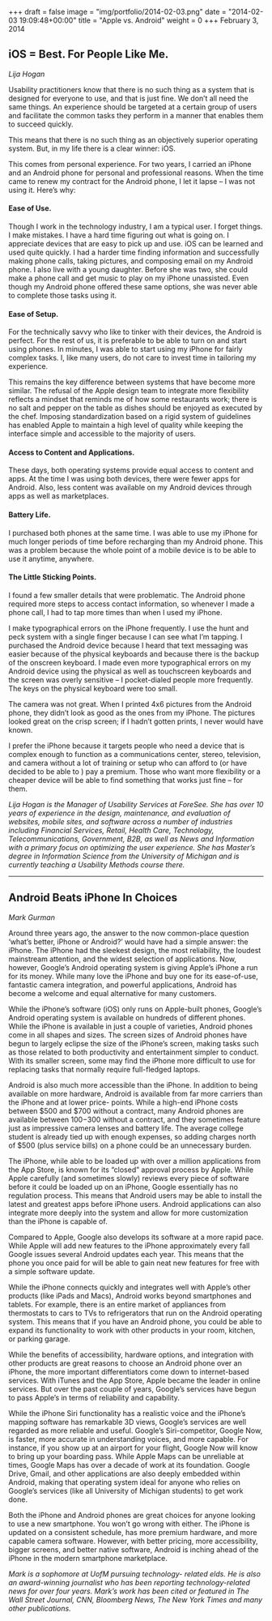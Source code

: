 +++
draft = false
image = "img/portfolio/2014-02-03.png"
date = "2014-02-03 19:09:48+00:00"
title = "Apple vs. Android"
weight = 0
+++
February 3, 2014
<!--more-->

## iOS = Best. For People Like Me.

_Lija Hogan_

Usability practitioners know that there is no such thing as a system that is designed for everyone to use, and that is just fine. We don’t all need the same things. An experience should be targeted at a certain group of users and facilitate the common tasks they perform in a manner that enables them to succeed quickly.

This means that there is no such thing as an objectively superior operating system. But, in my life there is a clear winner: iOS.

This comes from personal experience. For two years, I carried an iPhone and an Android phone for personal and professional reasons. When the time came to renew my contract for the Android phone, I let it lapse – I was not using it. Here’s why:

#### Ease of Use.
Though I work in the technology industry, I am a typical user. I forget things. I make mistakes. I have a hard time figuring out what is going on. I appreciate devices that are easy to pick up and use. iOS can be learned and used quite quickly. I had a harder time finding information and successfully making phone calls, taking pictures,
and composing email on my Android phone.
I also live with a young daughter. Before she was two, she could make a phone call and get music to play on my iPhone unassisted. Even though my Android phone offered these same options, she was never able to complete those tasks
using it.
#### Ease of Setup.
For the technically savvy who like to tinker with their devices, the Android is perfect. For the rest of us, it is preferable to be able to turn on and start using phones. In minutes, I was able to start using my iPhone for fairly complex tasks. I, like many users, do not care to invest time in tailoring my experience.

This remains the key difference between systems that have become more similar. The refusal of the Apple design team to integrate more flexibility reflects a mindset that reminds me of how some restaurants work; there is no salt and pepper on the table as dishes should be enjoyed as executed by the chef. Imposing standardization based on a rigid system of guidelines has enabled Apple to maintain a high level of quality while keeping the interface simple and accessible to the majority of users.
#### Access to Content and Applications.
These days, both operating systems provide equal access to content and apps. At the time I was using both devices, there were fewer apps for Android. Also, less content was available on my Android devices through apps as well as marketplaces.

#### Battery Life.
I purchased both phones at the same time. I was able to use my iPhone for much longer periods of time before recharging than my Android phone. This was a problem because the whole point of a mobile device is to be able to use it anytime, anywhere.

#### The Little Sticking Points.
I found a few smaller details that were problematic. The Android phone required more steps to access contact information, so whenever I made a phone call, I had to tap more times than when I used my iPhone.

I make typographical errors on the iPhone frequently. I use the hunt and peck system with a single finger because I can see what I’m tapping. I purchased the Android device because I heard that text messaging was easier because of the physical keyboards and because there is the backup of the onscreen keyboard. I made even more typographical errors on my Android device using the physical as well as touchscreen keyboards and the screen was overly sensitive – I pocket-dialed people more frequently. The keys on the physical keyboard were too small.

The camera was not great. When I printed 4x6 pictures from the Android phone, they didn’t look as good as the ones from my iPhone. The pictures looked great on the crisp screen; if I hadn’t gotten prints, I never would have known.

I prefer the iPhone because it targets people who need a device that is complex enough to function as a communications center, stereo, television, and camera without a lot of training or setup who can afford to (or have decided to be able to ) pay a premium. Those who want more flexibility or a cheaper device will be able to find something that works just fine – for them.

_Lija Hogan is the Manager of Usability Services at ForeSee. She has over 10 years of experience in the design, maintenance, and evaluation of websites, mobile sites, and software across a number of industries including Financial Services, Retail, Health Care, Technology, Telecommunications, Government, B2B, as well as News and Information with a primary focus on optimizing the user experience. She has Master’s degree in Information Science from the University of Michigan and is currently teaching a Usability Methods course there._

---

## Android Beats iPhone In Choices

_Mark Gurman_

Around three years ago, the answer to the now common-place question ‘what’s better, iPhone or Android?’ would have had a simple answer: the iPhone. The iPhone had the sleekest design, the most reliability, the loudest mainstream attention, and the widest selection of applications. Now, however, Google’s Android operating system is giving Apple’s iPhone a run for its money. While many love the iPhone and buy one for its ease-of-use, fantastic camera integration, and powerful applications, Android has become a welcome and equal alternative for many customers.

While the iPhone’s software (iOS) only runs on Apple-built phones, Google’s Android operating system is available on hundreds of different phones. While the iPhone is available in just a couple of varieties, Android phones come in all shapes and sizes. The screen sizes of Android phones have begun to largely eclipse the size of the iPhone’s screen, making tasks such as those related to both productivity and entertainment simpler to conduct. With its smaller screen, some may find the iPhone more difficult to use for replacing tasks that normally require full-fledged laptops.

Android is also much more accessible than the iPhone. In addition to being available on more hardware, Android is available from far more carriers than the iPhone and at lower price- points. While a high-end iPhone costs between $500 and $700 without a contract, many Android phones are available between $100-$300 without a contract, and they sometimes feature just as impressive camera lenses and battery life. The average college student is already tied up with enough expenses, so adding charges north of $500 (plus service bills) on a phone could be an unnecessary burden.

The iPhone, while able to be loaded up with over a million applications from the App Store, is known for its “closed” approval process by Apple. While Apple carefully (and sometimes slowly) reviews every piece of software before it could be loaded up on an iPhone, Google essentially has no regulation process. This means that Android users may be able to install the latest and greatest apps before iPhone users. Android applications can also integrate more deeply into the system and allow for more customization than the iPhone is capable of.

Compared to Apple, Google also develops its software at a more rapid pace. While Apple will add new features to the iPhone approximately every fall Google issues several Android updates each year. This means that the phone you once paid for will be able to gain neat new features for free with a simple software update.

While the iPhone connects quickly and integrates well with Apple’s other products (like iPads and Macs), Android works beyond smartphones and tablets. For example, there is an entire market of appliances from thermostats to cars to TVs to refrigerators that run on the Android operating system. This means that if you have an Android phone, you could be able to expand its functionality to work with other products in your room, kitchen, or parking garage.

While the benefits of accessibility, hardware options, and integration with other products are great reasons to choose an Android phone over an iPhone, the more important differentiators come down to internet-based services. With iTunes and the App Store, Apple became the leader in online services. But over the past couple of years, Google’s services have begun to pass Apple’s in terms of reliability and capability.

While the iPhone Siri functionality has a realistic voice and the iPhone’s mapping software has remarkable 3D views, Google’s services are well regarded as more reliable and useful. Google’s Siri-competitor, Google Now, is faster, more accurate in understanding voices, and more capable. For instance, if you show up at an airport for your flight, Google Now will know to bring up your boarding pass. While Apple Maps can be unreliable at times, Google Maps has over a decade of work at its foundation. Google Drive, Gmail, and other applications are also deeply embedded within Android, making that operating system ideal for anyone who relies on Google’s services (like all University of Michigan students) to get work done.

Both the iPhone and Android phones are great choices for anyone looking to use a new smartphone. You won’t go wrong with either. The iPhone is updated on a consistent schedule, has more premium hardware, and more capable camera software. However, with better pricing, more accessibility, bigger screens, and better native software, Android is inching ahead of the iPhone in the modern smartphone marketplace.


_Mark is a sophomore at UofM pursuing technology- related  elds. He is also an award-winning journalist who has been reporting technology-related news for over four years. Mark’s work has been cited or featured in The Wall Street Journal, CNN, Bloomberg News, The New York Times and many other publications._
